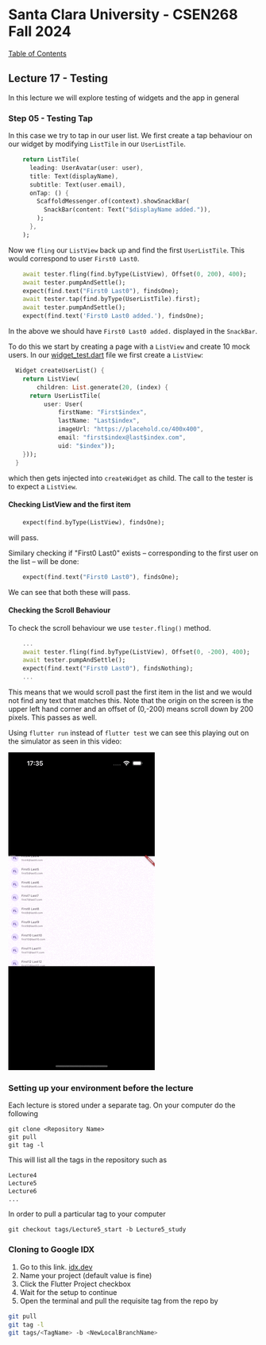 # Santa Clara University - CSEN268 Fall 2024

[Table of Contents](/toc.md)


## Lecture 17 - Testing
In this lecture we will explore testing of widgets and the app in general

### Step 05 - Testing Tap
In this case we try to tap in our user list. We first create a tap behaviour on our widget by modifying `ListTile` in our `UserListTile`.
```dart
    return ListTile(
      leading: UserAvatar(user: user),
      title: Text(displayName),
      subtitle: Text(user.email),
      onTap: () {
        ScaffoldMessenger.of(context).showSnackBar(
          SnackBar(content: Text("$displayName added.")),
        );
      },
    );
```
Now we `fling` our `ListView` back up and find the first `UserListTile`. This would correspond to user `First0 Last0`. 
```dart
    await tester.fling(find.byType(ListView), Offset(0, 200), 400);
    await tester.pumpAndSettle();
    expect(find.text("First0 Last0"), findsOne);
    await tester.tap(find.byType(UserListTile).first);
    await tester.pumpAndSettle();
    expect(find.text('First0 Last0 added.'), findsOne);
```
In the above we should have `First0 Last0 added.` displayed in the `SnackBar`.

To do this we start by creating a page with a `ListView` and create 10 mock users. In our [widget_test.dart](/test/widget_test.dart) file we first create a `ListView`:
```dart
  Widget createUserList() {
    return ListView(
        children: List.generate(20, (index) {
      return UserListTile(
          user: User(
              firstName: "First$index",
              lastName: "Last$index",
              imageUrl: "https://placehold.co/400x400",
              email: "first$index@last$index.com",
              uid: "$index"));
    }));
  }
```
which then gets injected into `createWidget` as child. The call to the tester is to expect a `ListView`. 

#### Checking ListView and the first item
```dart
    expect(find.byType(ListView), findsOne);
```
will pass. 

Similary checking if "First0 Last0" exists – corresponding to the first user on the list – will be done:
```dart
    expect(find.text("First0 Last0"), findsOne);
```
We can see that both these will pass.

#### Checking the Scroll Behaviour
To check the scroll behaviour we use  `tester.fling()` method. 
```dart
    ...
    await tester.fling(find.byType(ListView), Offset(0, -200), 400);
    await tester.pumpAndSettle();
    expect(find.text("First0 Last0"), findsNothing);
    ...
```
This means that we would scroll past the first item in the list and we would not find any text that matches this. Note that the origin on the screen is the upper left hand corner and an offset of (0,-200) means scroll down by 200 pixels. This passes as well.

Using `flutter run` instead of `flutter test` we can see this playing out on the simulator as seen in this video:

![Scroll Test](/assets/images/Testing%20Scroll%20Behaviour.gif)

### Setting up your environment before the lecture

Each lecture is stored under a separate tag. On your computer do the following

    git clone <Repository Name>
    git pull
    git tag -l

This will list all the tags in the repository such as

    Lecture4
    Lecture5
    Lecture6
    ...

In order to pull a particular tag to your computer

    git checkout tags/Lecture5_start -b Lecture5_study

### Cloning to Google IDX

1. Go to this link. [idx.dev](https://idx.google.com/import?url=https://github.com/mehmetartun/CSEN268-F24)
2. Name your project (default value is fine)
3. Click the Flutter Project checkbox
4. Wait for the setup to continue
5. Open the terminal and pull the requisite tag from the repo by
```zsh
git pull
git tag -l
git tags/<TagName> -b <NewLocalBranchName>
```



